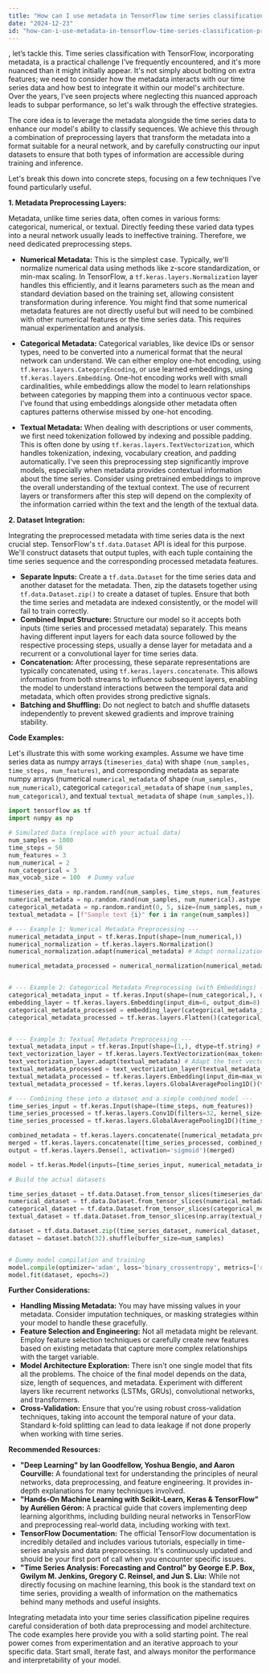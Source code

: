 ```yaml
---
title: "How can I use metadata in TensorFlow time series classification: preprocessing layer and dataset integration?"
date: "2024-12-23"
id: "how-can-i-use-metadata-in-tensorflow-time-series-classification-preprocessing-layer-and-dataset-integration"
---
```


, let’s tackle this. Time series classification with TensorFlow, incorporating metadata, is a practical challenge I’ve frequently encountered, and it's more nuanced than it might initially appear. It's not simply about bolting on extra features; we need to consider how the metadata interacts with our time series data and how best to integrate it within our model's architecture. Over the years, I’ve seen projects where neglecting this nuanced approach leads to subpar performance, so let's walk through the effective strategies.

The core idea is to leverage the metadata alongside the time series data to enhance our model's ability to classify sequences. We achieve this through a combination of preprocessing layers that transform the metadata into a format suitable for a neural network, and by carefully constructing our input datasets to ensure that both types of information are accessible during training and inference.

Let's break this down into concrete steps, focusing on a few techniques I’ve found particularly useful.

**1. Metadata Preprocessing Layers:**

Metadata, unlike time series data, often comes in various forms: categorical, numerical, or textual. Directly feeding these varied data types into a neural network usually leads to ineffective training. Therefore, we need dedicated preprocessing steps.

*   **Numerical Metadata:** This is the simplest case. Typically, we'll normalize numerical data using methods like z-score standardization, or min-max scaling. In TensorFlow, a `tf.keras.layers.Normalization` layer handles this efficiently, and it learns parameters such as the mean and standard deviation based on the training set, allowing consistent transformation during inference. You might find that some numerical metadata features are not directly useful but will need to be combined with other numerical features or the time series data. This requires manual experimentation and analysis.

*   **Categorical Metadata:** Categorical variables, like device IDs or sensor types, need to be converted into a numerical format that the neural network can understand. We can either employ one-hot encoding, using `tf.keras.layers.CategoryEncoding`, or use learned embeddings, using `tf.keras.layers.Embedding`. One-hot encoding works well with small cardinalities, while embeddings allow the model to learn relationships between categories by mapping them into a continuous vector space. I’ve found that using embeddings alongside other metadata often captures patterns otherwise missed by one-hot encoding.

*   **Textual Metadata:** When dealing with descriptions or user comments, we first need tokenization followed by indexing and possible padding. This is often done by using `tf.keras.layers.TextVectorization`, which handles tokenization, indexing, vocabulary creation, and padding automatically. I've seen this preprocessing step significantly improve models, especially when metadata provides contextual information about the time series. Consider using pretrained embeddings to improve the overall understanding of the textual context. The use of recurrent layers or transformers after this step will depend on the complexity of the information carried within the text and the length of the textual data.

**2. Dataset Integration:**

Integrating the preprocessed metadata with time series data is the next crucial step. TensorFlow's `tf.data.Dataset` API is ideal for this purpose. We'll construct datasets that output tuples, with each tuple containing the time series sequence and the corresponding processed metadata features.

*   **Separate Inputs:** Create a `tf.data.Dataset` for the time series data and another dataset for the metadata. Then, zip the datasets together using `tf.data.Dataset.zip()` to create a dataset of tuples. Ensure that both the time series and metadata are indexed consistently, or the model will fail to train correctly.
*   **Combined Input Structure:** Structure our model so it accepts both inputs (time series and processed metadata) separately. This means having different input layers for each data source followed by the respective processing steps, usually a dense layer for metadata and a recurrent or a convolutional layer for time series data.
*   **Concatenation:** After processing, these separate representations are typically concatenated, using `tf.keras.layers.concatenate`. This allows information from both streams to influence subsequent layers, enabling the model to understand interactions between the temporal data and metadata, which often provides strong predictive signals.
*   **Batching and Shuffling:** Do not neglect to batch and shuffle datasets independently to prevent skewed gradients and improve training stability.

**Code Examples:**

Let's illustrate this with some working examples. Assume we have time series data as numpy arrays (`timeseries_data`) with shape `(num_samples, time_steps, num_features)`, and corresponding metadata as separate numpy arrays (numerical `numerical_metadata` of shape `(num_samples, num_numerical)`, categorical `categorical_metadata` of shape `(num_samples, num_categorical)`, and textual `textual_metadata` of shape `(num_samples,)`).

```python
import tensorflow as tf
import numpy as np

# Simulated Data (replace with your actual data)
num_samples = 1000
time_steps = 50
num_features = 3
num_numerical = 2
num_categorical = 3
max_vocab_size = 100  # Dummy value

timeseries_data = np.random.rand(num_samples, time_steps, num_features).astype(np.float32)
numerical_metadata = np.random.rand(num_samples, num_numerical).astype(np.float32)
categorical_metadata = np.random.randint(0, 5, size=(num_samples, num_categorical))
textual_metadata = [f"Sample text {i}" for i in range(num_samples)]

# --- Example 1: Numerical Metadata Preprocessing ---
numerical_metadata_input = tf.keras.Input(shape=(num_numerical,))
numerical_normalization = tf.keras.layers.Normalization()
numerical_normalization.adapt(numerical_metadata) # Adapt normalization layer to training data

numerical_metadata_processed = numerical_normalization(numerical_metadata_input)


# --- Example 2: Categorical Metadata Preprocessing (with Embeddings) ---
categorical_metadata_input = tf.keras.Input(shape=(num_categorical,), dtype=tf.int32)
embedding_layer = tf.keras.layers.Embedding(input_dim=6, output_dim=8)  # Assuming 6 unique categories
categorical_metadata_processed = embedding_layer(categorical_metadata_input)
categorical_metadata_processed = tf.keras.layers.Flatten()(categorical_metadata_processed)


# --- Example 3: Textual Metadata Preprocessing ---
textual_metadata_input = tf.keras.Input(shape=(1,), dtype=tf.string) # string input
text_vectorization_layer = tf.keras.layers.TextVectorization(max_tokens=max_vocab_size, output_mode='int', output_sequence_length=10)
text_vectorization_layer.adapt(textual_metadata) # Adapt the text vectorizer
textual_metadata_processed = text_vectorization_layer(textual_metadata_input)
textual_metadata_processed = tf.keras.layers.Embedding(input_dim=max_vocab_size, output_dim=16)(textual_metadata_processed)
textual_metadata_processed = tf.keras.layers.GlobalAveragePooling1D()(textual_metadata_processed)

# --- Combining these into a dataset and a simple combined model ---
time_series_input = tf.keras.Input(shape=(time_steps, num_features))
time_series_processed = tf.keras.layers.Conv1D(filters=32, kernel_size=3, activation='relu')(time_series_input)
time_series_processed = tf.keras.layers.GlobalAveragePooling1D()(time_series_processed)

combined_metadata = tf.keras.layers.concatenate([numerical_metadata_processed, categorical_metadata_processed, textual_metadata_processed])
merged = tf.keras.layers.concatenate([time_series_processed, combined_metadata])
output = tf.keras.layers.Dense(1, activation='sigmoid')(merged)

model = tf.keras.Model(inputs=[time_series_input, numerical_metadata_input, categorical_metadata_input, textual_metadata_input], outputs=output)

# Build the actual datasets

time_series_dataset = tf.data.Dataset.from_tensor_slices(timeseries_data)
numerical_dataset = tf.data.Dataset.from_tensor_slices(numerical_metadata)
categorical_dataset = tf.data.Dataset.from_tensor_slices(categorical_metadata)
textual_dataset = tf.data.Dataset.from_tensor_slices(np.array(textual_metadata)).map(lambda x: tf.reshape(x, (1,))) # Reshape for text

dataset = tf.data.Dataset.zip((time_series_dataset, numerical_dataset, categorical_dataset, textual_dataset))
dataset = dataset.batch(32).shuffle(buffer_size=num_samples)


# Dummy model compilation and training
model.compile(optimizer='adam', loss='binary_crossentropy', metrics=['accuracy'])
model.fit(dataset, epochs=2)


```

**Further Considerations:**

*   **Handling Missing Metadata:** You may have missing values in your metadata. Consider imputation techniques, or masking strategies within your model to handle these gracefully.
*   **Feature Selection and Engineering:** Not all metadata might be relevant. Employ feature selection techniques or carefully create new features based on existing metadata that capture more complex relationships with the target variable.
*   **Model Architecture Exploration:** There isn't one single model that fits all the problems. The choice of the final model depends on the data, size, length of sequences, and metadata. Experiment with different layers like recurrent networks (LSTMs, GRUs), convolutional networks, and transformers.
*   **Cross-Validation:**  Ensure that you're using robust cross-validation techniques, taking into account the temporal nature of your data. Standard k-fold splitting can lead to data leakage if not done properly when working with time series.

**Recommended Resources:**

*   **"Deep Learning" by Ian Goodfellow, Yoshua Bengio, and Aaron Courville:** A foundational text for understanding the principles of neural networks, data preprocessing, and feature engineering. It provides in-depth explanations for many techniques involved.
*   **"Hands-On Machine Learning with Scikit-Learn, Keras & TensorFlow" by Aurélien Géron:** A practical guide that covers implementing deep learning algorithms, including building neural networks in TensorFlow and preprocessing real-world data, including working with text.
*   **TensorFlow Documentation:** The official TensorFlow documentation is incredibly detailed and includes various tutorials, especially in time-series analysis and data preprocessing. It's continuously updated and should be your first port of call when you encounter specific issues.
*   **"Time Series Analysis: Forecasting and Control" by George E.P. Box, Gwilym M. Jenkins, Gregory C. Reinsel, and Jun S. Liu:** While not directly focusing on machine learning, this book is the standard text on time series, providing a wealth of information on the mathematics behind many methods and useful insights.

Integrating metadata into your time series classification pipeline requires careful consideration of both data preprocessing and model architecture. The code examples here provide you with a solid starting point. The real power comes from experimentation and an iterative approach to your specific data. Start small, iterate fast, and always monitor the performance and interpretability of your model.
